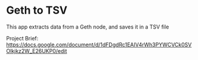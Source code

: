 # Geth to TSV

This app extracts data from a Geth node, and saves it in a TSV file

Project Brief: https://docs.google.com/document/d/1dFDgdRc1EAIV4rWh3PYWCVCk0SVOlkjkz2W_E26UKP0/edit
